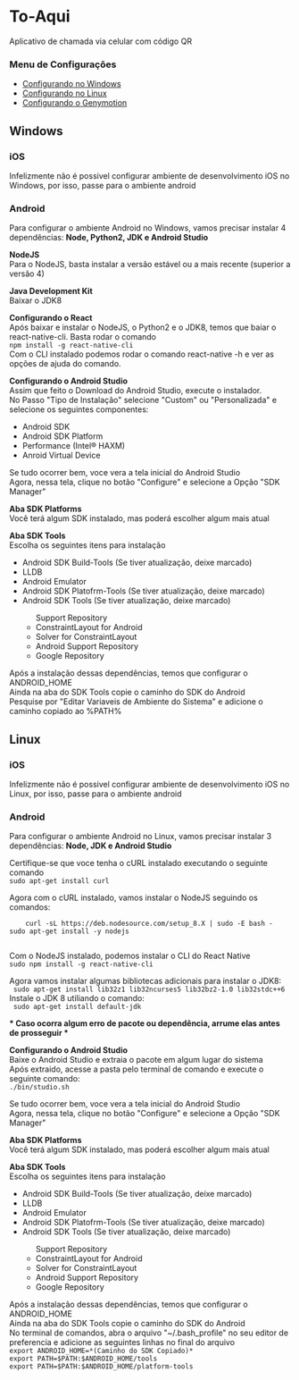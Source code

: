 <h1>To-Aqui</h1>
<p>Aplicativo de chamada via celular com código QR</p>

<h3>
  Menu de Configurações
</h3>
<ul>
  <li><a href="#windows">Configurando no Windows</a></li>
  <li><a href="#linux">Configurando no Linux</a></li>
  <li><a href="#emulador">Configurando o Genymotion</a></li>

</ul>

<h2 id="window">Windows</h2>

<h3>iOS</h3>
<p>Infelizmente não é possivel configurar ambiente de desenvolvimento iOS no Windows, por isso, passe para o ambiente android</p>

<h3>Android</h3>
<p>Para configurar o ambiente Android no Windows, vamos precisar instalar 4 dependências: <strong>Node, Python2, JDK e Android Studio</strong></p>

<p>
<strong>NodeJS</strong><br>
Para o NodeJS, basta instalar a versão estável ou a mais recente (superior a versão 4)
</p>

<p>
<strong>Java Development Kit</strong><br>
Baixar o JDK8
</p>

<p><strong>Configurando o React</strong><br>
Após baixar e instalar o NodeJS, o Python2 e o JDK8, temos que baiar o react-native-cli. Basta rodar o comando <br><code>npm install -g react-native-cli</code><br>
Com o CLI instalado podemos rodar o comando react-native -h e ver as opções de ajuda do comando.</p>

<p><strong>Configurando o Android Studio</strong><br>
Assim que feito o Download do Android Studio, execute o instalador.<br>
No Passo "Tipo de Instalação" selecione "Custom" ou "Personalizada" e selecione os seguintes componentes:
<ul>
<li>Android SDK</li>
<li>Android SDK Platform</li>
<li>Performance (Intel® HAXM)</li>
<li>Anroid Virtual Device</li>
</ul>
</p>
<p>
Se tudo ocorrer bem, voce vera a tela inicial do Android Studio<br>
Agora, nessa tela, clique no botão "Configure" e selecione a Opção "SDK Manager"
</p>
<p><strong>Aba SDK Platforms</strong>
<br>
Você terá algum SDK instalado, mas poderá escolher algum mais atual
</p>
<p><strong>Aba SDK Tools</strong>
<br>
Escolha os seguintes itens para instalação
<ul>
  <li>Android SDK Build-Tools (Se tiver atualização, deixe marcado)</li>
  <li>LLDB</li>
  <li>Android Emulator</li>
  <li>Android SDK Platofrm-Tools (Se tiver atualização, deixe marcado)</li>
  <li>Android SDK Tools (Se tiver atualização, deixe marcado)</li>
  <ul>
    Support Repository
    	<li>ConstraintLayout for Android</li>
        <li>Solver for ConstraintLayout</li>
        <li>Android Support Repository</li>
        <li>Google Repository</li>
  </ul>
</ul>
</p>
<p>
Após a instalação dessas dependências, temos que configurar o ANDROID_HOME<br>
Ainda na aba do SDK Tools copie o caminho do SDK do Android<br>
Pesquise por "Editar Variaveis de Ambiente do Sistema" e adicione o caminho copiado ao %PATH%
</p>

<h2 id="linux">Linux</h2>

<h3>iOS</h3>
<p>Infelizmente não é possivel configurar ambiente de desenvolvimento iOS no Linux, por isso, passe para o ambiente android</p>

<h3>Android</h3>
<p>
  Para configurar o ambiente Android no Linux, vamos precisar instalar 3 dependências: <strong>Node, JDK e Android Studio</strong>
</p>
<p>
  Certifique-se que voce tenha o cURL instalado executando o seguinte comando <br>
  <code>sudo apt-get install curl</code>
</p>
<p>
  Agora com o cURL instalado, vamos instalar o NodeJS seguindo os comandos: <br>
  <code>
    curl -sL https://deb.nodesource.com/setup_8.X | sudo -E bash - sudo apt-get install -y nodejs
  </code>
</p>
<p>
  Com o NodeJS instalado, podemos instalar o CLI do React Native <br>
  <code>sudo npm install -g react-native-cli</code>
</p>
<p>
  Agora vamos instalar algumas bibliotecas adicionais para instalar o JDK8: <br>
  <code> sudo apt-get install lib32z1 lib32ncurses5 lib32bz2-1.0 lib32stdc++6 </code> <br>
  Instale o JDK 8 utiliando o comando: <br>
  <code> sudo apt-get install default-jdk</code>
</p>
<p><strong>* Caso ocorra algum erro de pacote ou dependência, arrume elas antes de prosseguir *</strong></p>

<p>
  <strong>Configurando o Android Studio</strong><br>
  Baixe o Android Studio e extraia o pacote em algum lugar do sistema <br>
  Após extraido, acesse a pasta pelo terminal de comando e execute o seguinte comando: <br>
  <code>./bin/studio.sh</code>
</p>
<p>
Se tudo ocorrer bem, voce vera a tela inicial do Android Studio<br>
Agora, nessa tela, clique no botão "Configure" e selecione a Opção "SDK Manager"
</p>
<p><strong>Aba SDK Platforms</strong>
<br>
Você terá algum SDK instalado, mas poderá escolher algum mais atual
</p>
<p><strong>Aba SDK Tools</strong>
<br>
Escolha os seguintes itens para instalação
<ul>
  <li>Android SDK Build-Tools (Se tiver atualização, deixe marcado)</li>
  <li>LLDB</li>
  <li>Android Emulator</li>
  <li>Android SDK Platofrm-Tools (Se tiver atualização, deixe marcado)</li>
  <li>Android SDK Tools (Se tiver atualização, deixe marcado)</li>
  <ul>
    Support Repository
    	<li>ConstraintLayout for Android</li>
        <li>Solver for ConstraintLayout</li>
        <li>Android Support Repository</li>
        <li>Google Repository</li>
  </ul>
</ul>
</p>
<p>
Após a instalação dessas dependências, temos que configurar o ANDROID_HOME<br>
Ainda na aba do SDK Tools copie o caminho do SDK do Android<br>
No terminal de comandos, abra o arquivo "~/.bash_profile" no seu editor de preferencia e adicione as seguintes linhas no final do arquivo <br>
  <code>export ANDROID_HOME=*(Caminho do SDK Copiado)*</code><br>
  <code>export PATH=$PATH:$ANDROID_HOME/tools</code><br>
  <code>export PATH=$PATH:$ANDROID_HOME/platform-tools</code><br>
</p>

